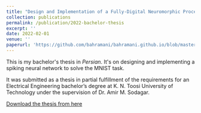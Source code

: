 ```yaml
---
title: "Design and Implementation of a Fully-Digital Neuromorphic Processor"
collection: publications
permalink: /publication/2022-bachelor-thesis
excerpt: ''
date: 2022-02-01
venue: ''
paperurl: 'https://github.com/bahramani/bahramani.github.io/blob/master/files/Bahramani%20Bachelor%20Thesis.pdf'
---
```

This is my bachelor's thesis in _Persian_. It's on designing and implementing a spiking neural network to solve the MNIST task.

It was submitted as a thesis in partial fulfillment of the requirements for an Electrical Engineering bachelor’s degree at K. N. Toosi University of Technology under the supervision of Dr. Amir M. Sodagar.

[Download the thesis from here](https://github.com/bahramani/bahramani.github.io/blob/master/files/Bahramani%20Bachelor%20Thesis.pdf)
